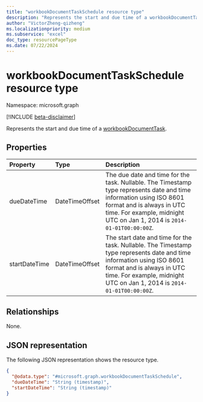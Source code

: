 ```yaml
---
title: "workbookDocumentTaskSchedule resource type"
description: "Represents the start and due time of a workbookDocumentTask."
author: "VictorZheng-qizheng"
ms.localizationpriority: medium
ms.subservice: "excel"
doc_type: resourcePageType
ms.date: 07/22/2024
---
```


# workbookDocumentTaskSchedule resource type

Namespace: microsoft.graph

[!INCLUDE [beta-disclaimer](../../includes/beta-disclaimer.md)]

Represents the start and due time of a [workbookDocumentTask](workbookdocumenttask.md).

## Properties

|Property|Type|Description|
|:---|:---|:---|
|dueDateTime|DateTimeOffset|The due date and time for the task. Nullable. The Timestamp type represents date and time information using ISO 8601 format and is always in UTC time. For example, midnight UTC on Jan 1, 2014 is `2014-01-01T00:00:00Z`.|
|startDateTime|DateTimeOffset|The start date and time for the task. Nullable. The Timestamp type represents date and time information using ISO 8601 format and is always in UTC time. For example, midnight UTC on Jan 1, 2014 is `2014-01-01T00:00:00Z`.|

## Relationships

None.

## JSON representation

The following JSON representation shows the resource type.

<!-- {
  "blockType": "resource",
  "@odata.type": "microsoft.graph.workbookDocumentTaskSchedule"
}
-->
``` json
{
  "@odata.type": "#microsoft.graph.workbookDocumentTaskSchedule",
  "dueDateTime": "String (timestamp)",
  "startDateTime": "String (timestamp)"
}
```
